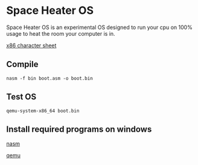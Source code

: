 # Space Heater OS
Space Heater OS is an experimental OS designed to run your cpu on 100% usage to heat the room your computer is in.

[x86 character sheet](https://web.stanford.edu/class/cs107/resources/x86-64-reference.pdf)

## Compile
`nasm -f bin boot.asm -o boot.bin`

## Test OS
`qemu-system-x86_64 boot.bin`

## Install required programs on windows
[nasm](https://www.nasm.us/pub/nasm/releasebuilds/2.14.02/win64/)

[qemu](https://qemu.weilnetz.de/w64/)

